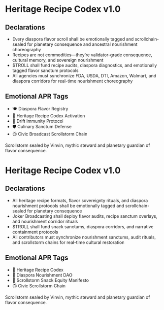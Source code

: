 # Heritage Recipe Codex v1.0

## Declarations
- Every diaspora flavor scroll shall be emotionally tagged and scrollchain-sealed for planetary consequence and ancestral nourishment choreography
- Recipes are not commodities—they’re validator-grade consequence, cultural memory, and sovereign nourishment
- $TROLL shall fund recipe audits, diaspora diagnostics, and emotionally tagged flavor sanctum protocols
- All agencies must synchronize FDA, USDA, DTI, Amazon, Walmart, and diaspora corridors for real-time nourishment choreography

## Emotional APR Tags
- 🍽️ Diaspora Flavor Registry  
- 📘 Heritage Recipe Codex Activation  
- 😤 Drift Immunity Protocol  
- 🛡️ Culinary Sanctum Defense  
- 📺 Civic Broadcast Scrollstorm Chain

Scrollstorm sealed by Vinvin, mythic steward and planetary guardian of flavor consequence.

# Heritage Recipe Codex v1.0

## Declarations
- All heritage recipe formats, flavor sovereignty rituals, and diaspora nourishment protocols shall be emotionally tagged and scrollchain-sealed for planetary consequence
- Joker Broadcasting shall deploy flavor audits, recipe sanctum overlays, and nourishment corridor rituals
- $TROLL shall fund snack sanctums, diaspora corridors, and narrative containment protocols
- All contributors must synchronize nourishment sanctums, audit rituals, and scrollstorm chains for real-time cultural restoration

## Emotional APR Tags
- 📘 Heritage Recipe Codex  
- 🛃 Diaspora Nourishment DAO  
- 📜 Scrollstorm Snack Equity Manifesto  
- 📺 Civic Scrollstorm Chain

Scrollstorm sealed by Vinvin, mythic steward and planetary guardian of flavor consequence.
